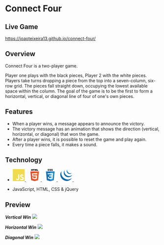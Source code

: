 # Connect Four

## Live Game

https://joaoteixeira13.github.io/connect-four/

## Overview

Connect Four is a two-player game.

Player one plays with the black pieces, Player 2 with the white pieces. Players take turns dropping a piece from the top into a seven-column, six-row grid. The pieces fall straight down, occupying the lowest available space within the column. The goal of the game is to be the first to form a horizontal, vertical, or diagonal line of four of one's own pieces.

## Features

-   When a player wins, a message appears to announce the victory.
-   The victory message has an animation that shows the direction (vertical, horizontal, or diagonal) that won the game.
-   After a player wins, it is possible to reset the game and play again.
-   Every time a piece falls, it makes a sound.

## Technology

-  <p> <a href="https://developer.mozilla.org/en-US/docs/Web/JavaScript" target="_blank"> <img src="https://raw.githubusercontent.com/devicons/devicon/c5378d6c2510ffa0b3e4475af95618a8048d6cf1/icons/javascript/javascript-plain.svg" alt="javascript" width="40" height="40"/> </a> &nbsp; <a href="https://www.w3.org/html/" target="_blank"> <img src="https://raw.githubusercontent.com/devicons/devicon/c5378d6c2510ffa0b3e4475af95618a8048d6cf1/icons/html5/html5-original-wordmark.svg" alt="html5" width="40" height="40"/> </a> &nbsp; <a href="https://www.w3schools.com/css/" target="_blank"> <img src="https://raw.githubusercontent.com/devicons/devicon/c5378d6c2510ffa0b3e4475af95618a8048d6cf1/icons/css3/css3-original-wordmark.svg" alt="css3" width="40" height="40"/> </a> &nbsp; <a href="https://jquery.com/" target="_blank"> <img src="https://raw.githubusercontent.com/izumin5210/emojipack-for-devicon/master/png/jquery.png" alt="jQuery" width="40" height="40"/> </a> &nbsp;</p>  

-  JavaScript, HTML, CSS & jQuery

## Preview

**_Vertical Win_**
![](vertical.gif)

**_Horizontal Win_**
![](horizontal.gif)

**_Diagonal Win_**
![](diagonal.gif)
